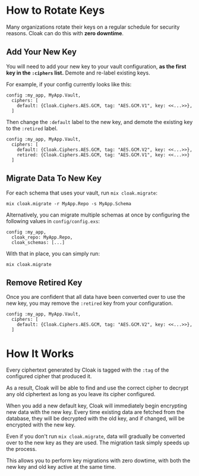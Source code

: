 # How to Rotate Keys

Many organizations rotate their keys on a regular schedule for security
reasons. Cloak can do this with **zero downtime**.

## Add Your New Key

You will need to add your new key to your vault configuration, **as the
first key in the `:ciphers` list.** Demote and re-label existing keys.

For example, if your config currently looks like this:

    config :my_app, MyApp.Vault,
      ciphers: [
        default: {Cloak.Ciphers.AES.GCM, tag: "AES.GCM.V1", key: <<...>>},
      ]

Then change the `:default` label to the new key, and demote the existing
key to the `:retired` label.

    config :my_app, MyApp.Vault,
      ciphers: [
        default: {Cloak.Ciphers.AES.GCM, tag: "AES.GCM.V2", key: <<...>>},
        retired: {Cloak.Ciphers.AES.GCM, tag: "AES.GCM.V1", key: <<...>>}
      ]

## Migrate Data To New Key

For each schema that uses your vault, run `mix cloak.migrate`:

    mix cloak.migrate -r MyApp.Repo -s MyApp.Schema

Alternatively, you can migrate multiple schemas at once by configuring
the following values in `config/config.exs`:

    config :my_app,
      cloak_repo: MyApp.Repo,
      cloak_schemas: [...]

With that in place, you can simply run:

    mix cloak.migrate

## Remove Retired Key

Once you are confident that all data have been converted over to use
the new key, you may remove the `:retired` key from your configuration.

    config :my_app, MyApp.Vault,
      ciphers: [
        default: {Cloak.Ciphers.AES.GCM, tag: "AES.GCM.V2", key: <<...>>},
      ]

# How It Works

Every ciphertext generated by Cloak is tagged with the `:tag` of the
configured cipher that produced it. 

As a result, Cloak will be able to find and use the correct cipher to decrypt
any old ciphertext as long as you leave its cipher configured.

When you add a new default key, Cloak will immediately begin encrypting
new data with the new key. Every time existing data are fetched from the
database, they will be decrypted with the old key, and if changed, will
be encrypted with the new key.

Even if you don't run `mix cloak.migrate`, data will gradually be converted
over to the new key as they are used. The migration task simply speeds up
the process.

This allows you to perform key migrations with zero dowtime, with both
the new key and old key active at the same time.